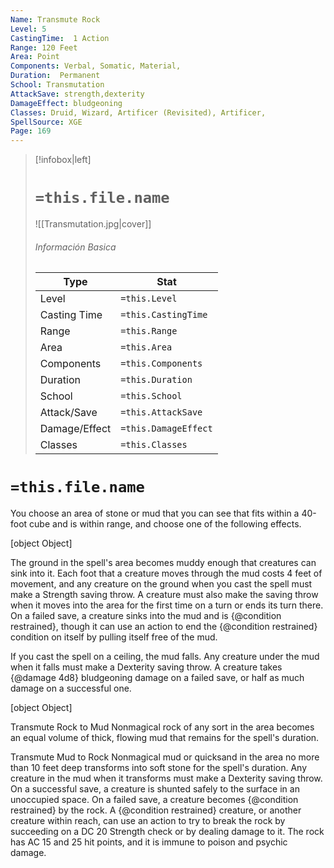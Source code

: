 ```yaml
---
Name: Transmute Rock
Level: 5
CastingTime:  1 Action 
Range: 120 Feet
Area: Point
Components: Verbal, Somatic, Material, 
Duration:  Permanent  
School: Transmutation
AttackSave: strength,dexterity
DamageEffect: bludgeoning
Classes: Druid, Wizard, Artificer (Revisited), Artificer, 
SpellSource: XGE
Page: 169
---
```


>[!infobox|left]
># `=this.file.name`
>![[Transmutation.jpg|cover]]
> ###### Información Basica
> Type |  Stat |
> ---|---|
> Level | `=this.Level` |
> Casting Time | `=this.CastingTime` |
> Range | `=this.Range` |
> Area | `=this.Area` |
> Components | `=this.Components` |
> Duration | `=this.Duration` |
> School | `=this.School` |
> Attack/Save | `=this.AttackSave` |
> Damage/Effect | `=this.DamageEffect` |
> Classes | `=this.Classes` |

# `=this.file.name`
You choose an area of stone or mud that you can see that fits within a 40-foot cube and is within range, and choose one of the following effects.

[object Object]

The ground in the spell&#x27;s area becomes muddy enough that creatures can sink into it. Each foot that a creature moves through the mud costs 4 feet of movement, and any creature on the ground when you cast the spell must make a Strength saving throw. A creature must also make the saving throw when it moves into the area for the first time on a turn or ends its turn there. On a failed save, a creature sinks into the mud and is {@condition restrained}, though it can use an action to end the {@condition restrained} condition on itself by pulling itself free of the mud.

If you cast the spell on a ceiling, the mud falls. Any creature under the mud when it falls must make a Dexterity saving throw. A creature takes {@damage 4d8} bludgeoning damage on a failed save, or half as much damage on a successful one.

[object Object]



 

Transmute Rock to Mud
Nonmagical rock of any sort in the area becomes an equal volume of thick, flowing mud that remains for the spell&#x27;s duration. 


 


 

Transmute Mud to Rock
Nonmagical mud or quicksand in the area no more than 10 feet deep transforms into soft stone for the spell&#x27;s duration. Any creature in the mud when it transforms must make a Dexterity saving throw. On a successful save, a creature is shunted safely to the surface in an unoccupied space. On a failed save, a creature becomes {@condition restrained} by the rock. A {@condition restrained} creature, or another creature within reach, can use an action to try to break the rock by succeeding on a DC 20 Strength check or by dealing damage to it. The rock has AC 15 and 25 hit points, and it is immune to poison and psychic damage. 


